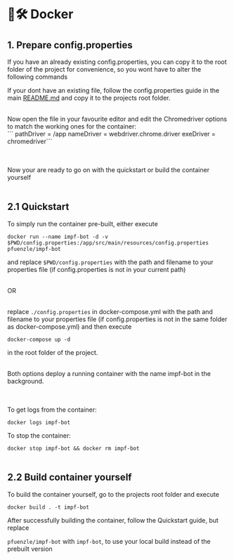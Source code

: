 # 🐋🛠 Docker

## 1. Prepare config.properties

If you have an already existing config.properties, you can copy it to the root folder of the project for convenience, so you wont have to alter the following commands

If your dont have an existing file, follow the config.properties guide in the main [README.md](https://github.com/TobseF/impf-bot/blob/master/README.md) and copy it to the projects root folder.

<br>
Now open the file in your favourite editor and edit the Chromedriver options to match the working ones for the container:
<br>
```
pathDriver = /app
nameDriver = webdriver.chrome.driver
exeDriver = chromedriver```

<br><br>
Now your are ready to go on with the quickstart or build the container yourself
<br><br>

## 2.1 Quickstart

To simply run the container pre-built, either execute

```docker run --name impf-bot -d -v $PWD/config.properties:/app/src/main/resources/config.properties pfuenzle/impf-bot```

and replace ```$PWD/config.properties``` with the path and filename to your properties file (if config.properties is not in your current path)
<br><br>

OR 
<br><br>

replace ```./config.properties``` in docker-compose.yml with the path and filename to your properties file (if config.properties is not in the same folder as docker-compose.yml) and then execute 

```docker-compose up -d```

in the root folder of the project.
<br><br>

Both options deploy a running container with the name impf-bot in the background.

<br><br>
To get logs from the container:

```docker logs impf-bot```

To stop the container:

```docker stop impf-bot && docker rm impf-bot```
<br><br>

## 2.2 Build container yourself

To build the container yourself, go to the projects root folder and execute

```docker build . -t impf-bot```

After successfully building the container, follow the Quickstart guide, but replace 

```pfuenzle/impf-bot``` with ```impf-bot```, to use your local build instead of the prebuilt version